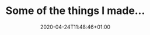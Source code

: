 ---
date: 2020-04-24T11:48:46+01:00
title: Some of the things I made…
description: I’ve built a lot of sites over the years. Many are no longer in existence, but they have all taught me something about how to build things for the web.
cover_img: images/markus-spiske-516263-unsplash.jpg
cover_img_alt: A sexy banana
---